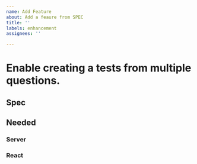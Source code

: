 ```yaml
---
name: Add Feature
about: Add a feaure from SPEC
title: ''
labels: enhancement
assignees: ''

---
```


# Enable creating a tests from multiple questions.

## Spec

## Needed

### Server

### React
